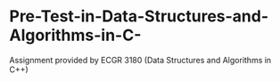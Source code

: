 # Pre-Test-in-Data-Structures-and-Algorithms-in-C-
Assignment provided by ECGR 3180 (Data Structures and Algorithms in C++)
